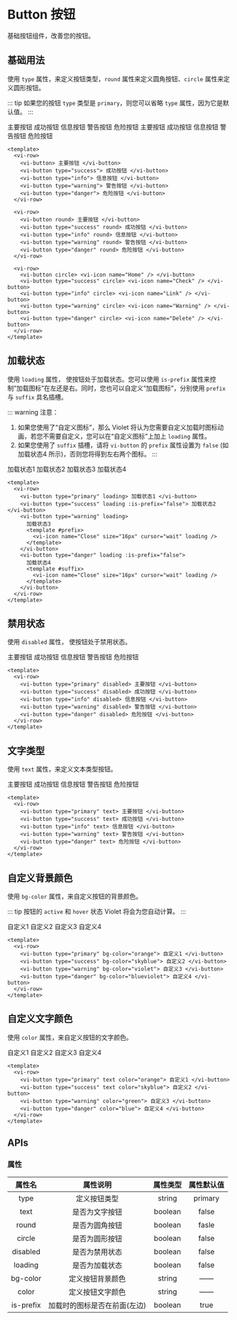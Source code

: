 # Button 按钮

基础按钮组件，改善您的按钮。

## 基础用法

使用 `type` 属性，来定义按钮类型，`round` 属性来定义圆角按钮、`circle` 属性来定义圆形按钮。

::: tip
如果您的按钮 `type` 类型是 `primary`，则您可以省略 `type` 属性，因为它是默认值。
:::

<div class="examples">
  <vi-row>
    <vi-button> 主要按钮 </vi-button>
    <vi-button type="success"> 成功按钮 </vi-button>
    <vi-button type="info"> 信息按钮 </vi-button>
    <vi-button type="warning"> 警告按钮 </vi-button>
    <vi-button type="danger"> 危险按钮 </vi-button>
  </vi-row>

  <vi-row>
    <vi-button round> 主要按钮 </vi-button>
    <vi-button type="success" round> 成功按钮 </vi-button>
    <vi-button type="info" round> 信息按钮 </vi-button>
    <vi-button type="warning" round> 警告按钮 </vi-button>
    <vi-button type="danger" round> 危险按钮 </vi-button>
  </vi-row>

  <vi-row>
    <vi-button circle> <vi-icon name="Home" /> </vi-button>
    <vi-button type="success" circle> <vi-icon name="Check" /> </vi-button>
    <vi-button type="info" circle> <vi-icon name="Link" /> </vi-button>
    <vi-button type="warning" circle> <vi-icon name="Warning" /> </vi-button>
    <vi-button type="danger" circle> <vi-icon name="Delete" /> </vi-button>
  </vi-row>
</div>

```vue
<template>
  <vi-row>
    <vi-button> 主要按钮 </vi-button>
    <vi-button type="success"> 成功按钮 </vi-button>
    <vi-button type="info"> 信息按钮 </vi-button>
    <vi-button type="warning"> 警告按钮 </vi-button>
    <vi-button type="danger"> 危险按钮 </vi-button>
  </vi-row>

  <vi-row>
    <vi-button round> 主要按钮 </vi-button>
    <vi-button type="success" round> 成功按钮 </vi-button>
    <vi-button type="info" round> 信息按钮 </vi-button>
    <vi-button type="warning" round> 警告按钮 </vi-button>
    <vi-button type="danger" round> 危险按钮 </vi-button>
  </vi-row>

  <vi-row>
    <vi-button circle> <vi-icon name="Home" /> </vi-button>
    <vi-button type="success" circle> <vi-icon name="Check" /> </vi-button>
    <vi-button type="info" circle> <vi-icon name="Link" /> </vi-button>
    <vi-button type="warning" circle> <vi-icon name="Warning" /> </vi-button>
    <vi-button type="danger" circle> <vi-icon name="Delete" /> </vi-button>
  </vi-row>
</template>
```

## 加载状态

使用 `loading` 属性， 使按钮处于加载状态。您可以使用 `is-prefix` 属性来控制“加载图标”在左还是右。同时，您也可以自定义“加载图标”，分别使用 `prefix` 与 `suffix` 具名插槽。

::: warning
注意：
  1. 如果您使用了“自定义图标”，那么 Violet 将认为您需要自定义加载时图标动画，若您不需要自定义，您可以在“自定义图标”上加上 `loading` 属性。
  2. 如果您使用了 `suffix` 插槽，请将 `vi-button` 的 `prefix` 属性设置为 `false` (如 加载状态4 所示)，否则您将得到左右两个图标。
:::

<div class="examples">
  <vi-row>
    <vi-button type="primary" loading> 加载状态1 </vi-button>
    <vi-button type="success" loading :is-prefix="false"> 加载状态2 </vi-button>
    <vi-button type="warning" loading> 
      加载状态3 
      <template #prefix>
        <vi-icon name="Close" size="16px" cursor="wait" loading />
      </template>
    </vi-button>
    <vi-button type="danger" loading :is-prefix="false">
      加载状态4 
      <template #suffix>
        <vi-icon name="Close" size="16px" cursor="wait" loading />
      </template>
    </vi-button>
  </vi-row>
</div>

```vue
<template>
  <vi-row>
    <vi-button type="primary" loading> 加载状态1 </vi-button>
    <vi-button type="success" loading :is-prefix="false"> 加载状态2 </vi-button>
    <vi-button type="warning" loading> 
      加载状态3 
      <template #prefix>
        <vi-icon name="Close" size="16px" cursor="wait" loading />
      </template>
    </vi-button>
    <vi-button type="danger" loading :is-prefix="false">
      加载状态4 
      <template #suffix>
        <vi-icon name="Close" size="16px" cursor="wait" loading />
      </template>
    </vi-button>
  </vi-row>
</template>
```

## 禁用状态

使用 `disabled` 属性， 使按钮处于禁用状态。

<div class="examples">
  <vi-row>
    <vi-button type="primary" disabled> 主要按钮 </vi-button>
    <vi-button type="success" disabled> 成功按钮 </vi-button>
    <vi-button type="info" disabled> 信息按钮 </vi-button>
    <vi-button type="warning" disabled> 警告按钮 </vi-button>
    <vi-button type="danger" disabled> 危险按钮 </vi-button>
  </vi-row>
</div>

```vue
<template>
  <vi-row>
    <vi-button type="primary" disabled> 主要按钮 </vi-button>
    <vi-button type="success" disabled> 成功按钮 </vi-button>
    <vi-button type="info" disabled> 信息按钮 </vi-button>
    <vi-button type="warning" disabled> 警告按钮 </vi-button>
    <vi-button type="danger" disabled> 危险按钮 </vi-button>
  </vi-row>
</template>
```

## 文字类型

使用 `text` 属性，来定义文本类型按钮。

<div class="examples">
  <vi-row>
    <vi-button type="primary" text> 主要按钮 </vi-button>
    <vi-button type="success" text> 成功按钮 </vi-button>
    <vi-button type="info" text> 信息按钮 </vi-button>
    <vi-button type="warning" text> 警告按钮 </vi-button>
    <vi-button type="danger" text> 危险按钮 </vi-button>
  </vi-row>
</div>

```vue
<template>
  <vi-row>
    <vi-button type="primary" text> 主要按钮 </vi-button>
    <vi-button type="success" text> 成功按钮 </vi-button>
    <vi-button type="info" text> 信息按钮 </vi-button>
    <vi-button type="warning" text> 警告按钮 </vi-button>
    <vi-button type="danger" text> 危险按钮 </vi-button>
  </vi-row>
</template>
```

## 自定义背景颜色

使用 `bg-color` 属性，来自定义按钮的背景颜色。

::: tip
按钮的 `active` 和 `hover` 状态 Violet 将会为您自动计算。
:::

<div class="examples">
  <vi-row>
    <vi-button type="primary" bg-color="orange"> 自定义1 </vi-button>
    <vi-button type="success" bg-color="skyblue"> 自定义2 </vi-button>
    <vi-button type="warning" bg-color="violet"> 自定义3 </vi-button>
    <vi-button type="danger" bg-color="blueviolet"> 自定义4 </vi-button>
  </vi-row>
</div>

```vue
<template>
  <vi-row>
    <vi-button type="primary" bg-color="orange"> 自定义1 </vi-button>
    <vi-button type="success" bg-color="skyblue"> 自定义2 </vi-button>
    <vi-button type="warning" bg-color="violet"> 自定义3 </vi-button>
    <vi-button type="danger" bg-color="blueviolet"> 自定义4 </vi-button>
  </vi-row>
</template>
```

## 自定义文字颜色

使用 `color` 属性，来自定义按钮的文字颜色。

<div class="examples">
  <vi-row>
    <vi-button type="primary" text color="orange"> 自定义1 </vi-button>
    <vi-button type="success" text color="skyblue"> 自定义2 </vi-button>
    <vi-button type="warning" color="green"> 自定义3 </vi-button>
    <vi-button type="danger" color="blue"> 自定义4 </vi-button>
  </vi-row>
</div>

```vue
<template>
  <vi-row>
    <vi-button type="primary" text color="orange"> 自定义1 </vi-button>
    <vi-button type="success" text color="skyblue"> 自定义2 </vi-button>
    <vi-button type="warning" color="green"> 自定义3 </vi-button>
    <vi-button type="danger" color="blue"> 自定义4 </vi-button>
  </vi-row>
</template>
```

## APIs

### 属性

| 属性名 | 属性说明 | 属性类型 | 属性默认值 |
| :---: | :---: | :---: | :---: |
| type | 定义按钮类型 | string | primary |
| text | 是否为文字按钮 | boolean | false |
| round | 是否为圆角按钮 | boolean | fasle |
| circle | 是否为圆形按钮 | boolean | false |
| disabled | 是否为禁用状态 | boolean | false |
| loading | 是否为加载状态 | boolean | false |
| bg-color | 定义按钮背景颜色 | string | —— |
| color | 定义按钮文字颜色 | string | —— |
| is-prefix | 加载时的图标是否在前面(左边) | boolean | true |
